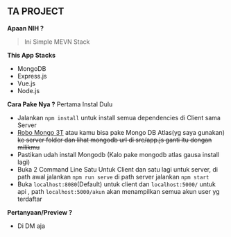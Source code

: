 ## TA PROJECT

**Apaan NIH ?**
  > Ini Simple MEVN Stack
  
 **This App Stacks**
  - MongoDB
  - Express.js
  - Vue.js
  - Node.js
  
  **Cara Pake Nya ?**
  Pertama Instal Dulu
  - Jalankan ``npm install`` untuk install semua dependencies di Client sama Server
  - [Robo Mongo 3T](https://robomongo.org/) atau kamu bisa pake Mongo DB Atlas(yg saya gunakan) ~~ke server folder dan lihat mongodb url di src/app.js ganti itu dengan milikmu~~
  - Pastikan udah install Mongodb (Kalo pake mongodb atlas gausa install lagi)
  - Buka 2 Command Line Satu Untuk Client dan satu lagi untuk server, di path awal jalankan ``npm run serve`` di path server jalankan ``npm start``
  - Buka ``localhost:8080``(Default) untuk client dan  ``localhost:5000/`` untuk api , path ``localhost:5000/akun`` akan menampilkan semua akun user yg terdaftar
  
  **Pertanyaan/Preview ?**
  - Di DM aja
